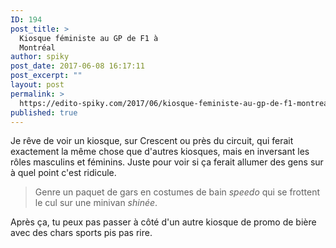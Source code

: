 ```yaml
---
ID: 194
post_title: >
  Kiosque féministe au GP de F1 à
  Montréal
author: spiky
post_date: 2017-06-08 16:17:11
post_excerpt: ""
layout: post
permalink: >
  https://edito-spiky.com/2017/06/kiosque-feministe-au-gp-de-f1-montreal/
published: true
---
```

Je rêve de voir un kiosque, sur Crescent ou près du circuit, qui ferait exactement la même chose que d'autres kiosques, mais en inversant les rôles masculins et féminins.  Juste pour voir si ça ferait allumer des gens sur à quel point c'est ridicule.

> Genre un paquet de gars en costumes de bain _speedo_ qui se frottent le cul sur une minivan _shinée_.

Après ça, tu peux pas passer à côté d'un autre kiosque de promo de bière avec des chars sports pis pas rire.